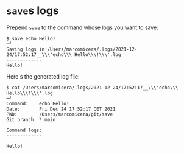 # `save`s logs

Prepend `save` to the command whose logs you want to save:

```shell script
$ save echo Hello!                                                                                                                        ─╯
Saving logs in /Users/marcomicera/.logs/2021-12-24/17:52:17__\\\'echo\\\ Hello\\\!\\\'.log
-------------
Hello!
```

Here's the generated log file:

```shell script
$ cat /Users/marcomicera/.logs/2021-12-24/17:52:17__\\\'echo\\\ Hello\\\!\\\'.log                                                         ─╯
Command:	echo Hello!
Date:		Fri Dec 24 17:52:17 CET 2021
PWD:		/Users/marcomicera/git/save
Git branch:	* main

Command logs:
-------------

Hello!
```
